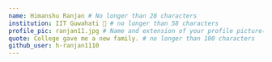 ```yaml
---
name: Himanshu Ranjan # No longer than 28 characters
institution: IIT Guwahati 🚩 # no longer than 58 characters
profile_pic: ranjan11.jpg # Name and extension of your profile picture(ex. mona.png)
quote: College gave me a new family. # no longer than 100 characters
github_user: h-ranjan1110
---
```

